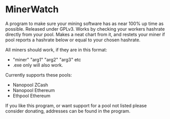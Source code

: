# MinerWatch
A program to make sure your mining software has as near 100% up time as possible.
Released under GPLv3.
Works by checking your workers hashrate directly from your pool. Makes a neat chart from it, and restets your miner if pool reports a hashrate below or equal to your chosen hashrate.

All miners should work, if they are in this format:
- "miner" "arg1" "arg2" "arg3" etc
- .exe only will also work.

Currently supports these pools:
- Nanopool ZCash
- Nanopool Ethereum
- Ethpool Ethereum

If you like this program, or want support for a pool not listed
please consider donating, addresses can be found in the program.
